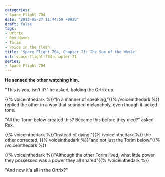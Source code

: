 ```yaml
---
categories:
- Space Flight 704
date: "2013-05-27 11:44:59 +0930"
draft: false
tags:
- Ortrix
- Rex Havoc
- Torim
- voice in the flesh
title: 'Space Flight 704, Chapter 71: The Sum of the Whole'
url: space-flight-704-chapter-71
series:
- Space Flight 704
---
```

**He sensed the other watching him.**

"This is you, isn't it?" he asked, holding the Ortrix up.

{{% voiceinthedark %}}"In a manner of speaking,"{{% /voiceinthedark %}} replied the other in a way that sounded melancholy, even though it lacked tone.

"All the Torim below created this? Became this before they died?" asked Rex.

{{% voiceinthedark %}}"Instead of dying,"{{% /voiceinthedark %}} the other corrected, {{% voiceinthedark %}}"and not just the Torim below."{{% /voiceinthedark %}}

{{% voiceinthedark %}}"Although the other Torim lived, what little power they possessed was a power they all shared"{{% /voiceinthedark %}}

"And now it's all in the Ortrix?"
